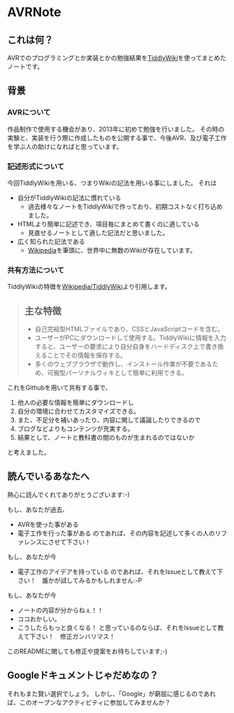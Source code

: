 # AVRNote

## これは何？

AVRでのプログラミングとか実装とかの勉強結果を[TiddlyWiki](http://tiddlywiki.com/)を使ってまとめたノートです。

## 背景
### AVRについて
作品制作で使用する機会があり、2013年に初めて勉強を行いました。
その時の実験と、実装を行う際に作成したものを公開する事で、今後AVR、及び電子工作を学ぶ人の助けになればと思っています。

### 記述形式について
今回TiddlyWikiを用いる、つまりWikiの記法を用いる事にしました。
それは
* 自分がTiddlyWikiの記法に慣れている
    * 過去様々なノートをTiddlyWikiで作っており、初期コストなく打ち込めました。
* HTMLより簡単に記述でき、項目毎にまとめて書くのに適している
    * 見直せるノートとして適した記法だと思いました。
* 広く知られた記法である
    * [Wikipedia](wikipedia.org)を筆頭に、世界中に無数のWikiが存在しています。

### 共有方法について
TiddlyWikiの特徴を[Wikipedia/TiddlyWiki](http://ja.wikipedia.org/wiki/TiddlyWiki)より引用します。
> ## 主な特徴
> * 自己完結型HTMLファイルであり、CSSとJavaScriptコードを含む。
> * ユーザーがPCにダウンロードして使用する。TiddlyWikiに情報を入力すると、ユーザーの要求により自分自身をハードディスク上で書き換えることでその情報を保存する。
> * 多くのウェブブラウザで動作し、インストール作業が不要であるため、可搬型パーソナルウィキとして簡単に利用できる。

これをGithubを用いて共有する事で、

1. 他人の必要な情報を簡単にダウンロードし
2. 自分の環境に合わせてカスタマイズできる。
3. また、不足分を補いあったり、内容に関して議論したりできるので
4. ブログなどよりもコンテンツが充実する。
5. 結果として、ノートと教科書の間のものが生まれるのではないか

と考えました。

## 読んでいるあなたへ
熱心に読んでくれてありがとうございます:-)

もし、あなたが過去、
* AVRを使った事がある
* 電子工作を行った事がある
のであれば、その内容を記述して多くの人のリファレンスにさせて下さい！

もし、あなたが今
* 電子工作のアイデアを持っている
のであれば、それをIssueとして教えて下さい！　誰かが試してみるかもしれません:-P

もし、あなたが今
* ノートの内容が分からねぇ！！
* ココおかしい。
* こうしたらもっと良くなる！
と思っているのならば、それをIssueとして教えて下さい！　修正ガンバリマス！

このREADMEに関しても修正や提案をお待ちしています;-)

## Googleドキュメントじゃだめなの？
それもまた賢い選択でしょう。
しかし、「Google」が窮屈に感じるのであれば、このオープンなアクティビティに参加してみませんか？
